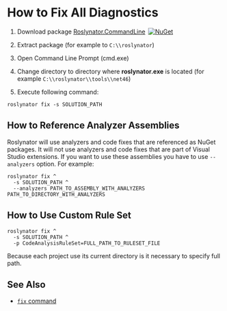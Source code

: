
# How to Fix All Diagnostics

1) Download package [Roslynator.CommandLine](http://www.nuget.org/packages/Roslynator.CommandLine/)&ensp;[![NuGet](https://img.shields.io/nuget/v/Roslynator.CommandLine.svg)](https://nuget.org/packages/Roslynator.CommandLine)

2) Extract package (for example to `C:\\roslynator`)

3) Open Command Line Prompt (cmd.exe)

4) Change directory to directory where **roslynator.exe** is located (for example `C:\\roslynator\\tools\\net46`)

5) Execute following command:

```
roslynator fix -s SOLUTION_PATH
```
## How to Reference Analyzer Assemblies

Roslynator will use analyzers and code fixes that are referenced as NuGet packages.
It will not use analyzers and code fixes that are part of Visual Studio extensions.
If you want to use these assemblies you have to use `--analyzers` option. For example:

```
roslynator fix ^
  -s SOLUTION_PATH ^
  --analyzers PATH_TO_ASSEMBLY_WITH_ANALYZERS PATH_TO_DIRECTORY_WITH_ANALYZERS
```

## How to Use Custom Rule Set

```
roslynator fix ^
  -s SOLUTION_PATH ^
  -p CodeAnalysisRuleSet=FULL_PATH_TO_RULESET_FILE
```

Because each project use its current directory is it necessary to specify full path.

## See Also

* [`fix` command](cli/fix-command.md)
